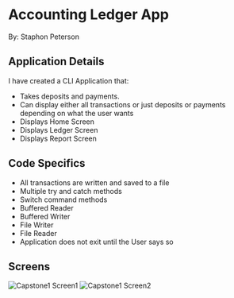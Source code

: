 # Accounting Ledger App
By: Staphon Peterson

## Application Details
I have created a CLI Application that:
* Takes deposits and payments.
* Can display either all transactions or just deposits or payments depending on what the user wants
* Displays Home Screen
* Displays Ledger Screen
* Displays Report Screen

## Code Specifics
* All transactions are written and saved to a file 
* Multiple try and catch methods
* Switch command methods
* Buffered Reader 
* Buffered Writer
* File Writer
* File Reader
* Application does not exit until the User says so

## Screens
![Capstone1 Screen1](https://github.com/StaphonP/AccountingLedgerApp/assets/166443449/193311f6-adb8-4ba3-bded-99d40f11a1ff)
![Capstone1 Screen2](https://github.com/StaphonP/AccountingLedgerApp/assets/166443449/98a3fd86-9302-4e1d-93ea-02453cdefe68)

